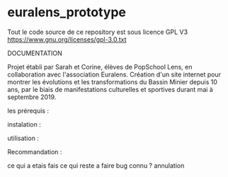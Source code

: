 # euralens_prototype
Tout le code source de ce repository est sous licence GPL V3
https://www.gnu.org/licenses/gpl-3.0.txt



DOCUMENTATION

Projet établi par Sarah et Corine, élèves de PopSchool Lens, en collaboration avec l'association Euralens. Création d'un site internet pour montrer les évolutions et les transformations du Bassin Minier depuis 10 ans,
par le biais de manifestations culturelles et sportives durant mai à septembre 2019.

les prérequis :

instalation :

utilisation : 


Recommandation :

ce qui a etais fais
ce qui reste a faire
bug connu ? 
annulation 